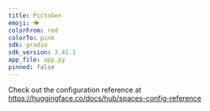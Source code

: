 ```yaml
---
title: PictoGen
emoji: 👁
colorFrom: red
colorTo: pink
sdk: gradio
sdk_version: 3.41.1
app_file: app.py
pinned: false
---
```


Check out the configuration reference at https://huggingface.co/docs/hub/spaces-config-reference
